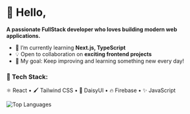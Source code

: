# 👋 Hello,
**A passionate FullStack developer who loves building modern web applications.**

- 🌱 I’m currently learning **Next.js, TypeScript**
- 💡 Open to collaboration on **exciting frontend projects**
- 🎯 My goal: Keep improving and learning something new every day!

### 🚀 Tech Stack:
⚛️ React • 🖌️ Tailwind CSS • 🎨 DaisyUI • 🔥 Firebase • ✨ JavaScript






![Top Languages](https://github-readme-stats.vercel.app/api/top-langs/?username=MirazZim&layout=compact&theme=tokyonight)
